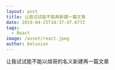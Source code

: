 ```yaml
---
layout: post
title: 让我试试能不能再新建一篇文章
date: 2019-04-25T18:37:47.077Z
tags:
  - React
image: /asset/react.jpeg
author: Delusion
---
```

让我试试能不能以煊哥的名义新建再一篇文章
